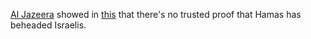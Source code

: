 [Al Jazeera](https://en.wikipedia.org/wiki/Al_Jazeera) showed in [this](https://www.youtube.com/watch?v=0el9wiOBmmM) that there's no trusted proof that Hamas has beheaded Israelis.
